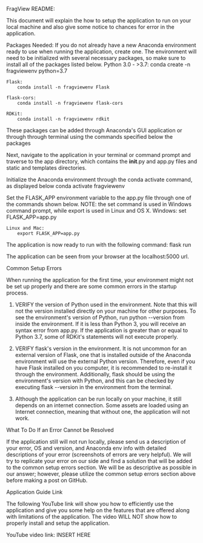 FragView README:

This document will explain the how to setup the application to run on your local machine
and also give some notice to chances for error in the application.

Packages Needed:
If you do not already have a new Anaconda environment ready to use when running the application,
create one. The environment will need to be initialized with several necessary packages, so make
sure to install all of the packages listed below.
    Python 3.0 - >3.7:
        conda create -n fragviewenv python=3.7

    Flask:
        conda install -n fragviewenv Flask

    flask-cors:
        conda install -n fragviewenv flask-cors

    RDKit:
        conda install -n fragviewenv rdkit

These packages can be added through Anaconda's GUI application or through through terminal using
the commands specified below the packages

Next, navigate to the application in your terminal or command prompt and traverse to the app directory,
which contains the __init__.py and app.py files and static and templates directories.

Initialize the Anaconda environment through the conda activate command, as displayed below
    conda activate fragviewenv

Set the FLASK_APP environment variable to the app.py file through one of the commands shown below.
NOTE: the set command is used in Windows command prompt, while export is used in Linux and OS X.
    Windows:
        set FLASK_APP=app.py
    
    Linux and Mac:
        export FLASK_APP=app.py

The application is now ready to run with the following command:
    flask run

The application can be seen from your browser at the localhost:5000 url.


Common Setup Errors

When running the application for the first time, your environment might not be set up properly
and there are some common errors in the startup process.

1. VERIFY the version of Python used in the environment. Note that this will not the version installed
    directly on your machine for other purposes. To see the environment's version of Python, run
    python --version from inside the environment. If it is less than Python 3, you will receive an
    syntax error from app.py. If the application is greater than or equal to Python 3.7, some of RDKit's
    statements will not execute properly.

2. VERIFY flask's version in the environment. It is not uncommon for an external version of Flask, one
    that is installed outside of the Anaconda environment will use the external Python version. Therefore,
    even if you have Flask installed on you computer, it is recommended to re-install it through the environment.
    Additionally, flask should be using the environment's version with Python, and this can be checked by executing
    flask --version in the environment from the terminal.

3. Although the application can be run locally on your machine, it still depends on an internet connection.
    Some assets are loaded using an Internet connection, meaning that without one, the application will not work.

What To Do If an Error Cannot be Resolved

If the application still will not run locally, please send us a description of your error, OS and version, and
Anaconda env info with detailed descriptions of your error (screenshots of errors are very helpful). We will try
to replicate your error on our side and find a solution that will be added to the common setup errors section.
We will be as descriptive as possible in our answer; however, please utilize the common setup errors section above
before making a post on GitHub.

Application Guide Link

The following YouTube link will show you how to efficiently use the application and give you some help on the
features that are offered along with limitations of the application. The video WILL NOT show how to properly
install and setup the application.

YouTube video link: INSERT HERE


